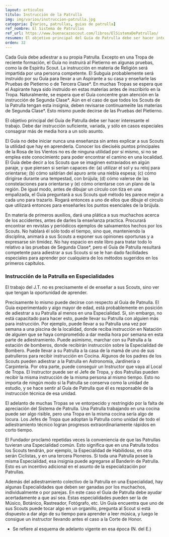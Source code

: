 ```yaml
---
layout: articulos
titulo: Instrucción de la Patrulla
img: img/varios/instruccion-patrulla.jpg
categoria: [Varios, patrullas, guias de patrulla]
ref_nombre: El Sistema de Patrullas
ref_url: https://www.buenacazascout.com/libros/ElSistemaDePatrullas/
resumen: El objetivo principal del Guía de Patrulla debe ser hacer interesante el trabajo. Debe dar instrucción suficiente, variada, y sólo en casos especiales consagrar más de media hora a un solo asunto
orden: 32
---
```

Cada Guía debe adiestrar a su propia Patrulla. Excepto en una Tropa de reciente formación, el Guía no instruirá al Pietierno en algunas pruebas, como la de Espíritu Scout. La instrucción en materia de Religión será impartida por una persona competente. El Subguía probablemente será instruido por su Guía para llevar a un Aspirante a su casa y enseñarle las Pruebas de Pietierno o de Tercera Clase*. En muchas Tropas se espera que el Aspirante haya sido instruido en estas materias antes de inscribirlo en la Tropa. Naturalmente, se espera que el Guía concentre gran atención en la instrucción de Segunda Clase*. Aún en el caso de que todos los Scouts de la Patrulla tengan esta insignia, deben revisarse continuameiite las materias de Segunda Clase*. Esto mismo puede decirse de las Pruebas del Pietierno.

El objetivo principal del Guía de Patrulla debe ser hacer interesante el trabajo. Debe dar instrucción suficiente, variada, y sólo en casos especiales consagrar más de media hora a un solo asunto.  

El Guía no debe iniciar nunca una enseñanza sin antes explicar a sus Scouts la utilidad que hay en aprenderla. Conocer los dieciséis puntos principales de la Rosa de los Vientos no es de ninguna utilidad por sí mismo, si no se emplea este conocimientc para poder encontrar el camino en una localidad. El Guía debe decir a los Scouts que se imaginen extraviados en algún paraje, y que piensen si serían capaces de: (a) utilizar el sol y su reloj para orientarse; (b) cómo saldrían del apuro ante una niebla espesa; (c) cómo dirigirse durante una tempestad, con brújula; (d) cómo valerse de las constelaciones para orientarse y (e) cómo orientarse con un plano de la región. De igual modo, antes de dibujar un círculo con tiza en una empalizada, el Guía preguntará a sus Scouts qué método les parece mejor a cada uno para trazarlo. Rogará entonces a uno de ellos que dibuje el circulo que utilizará entonces para enseñarles los puntos esenciales de la brújula.

En materia de primeros auxilios, dará una plática a sus muchachos acerca de los accidentes, antes de darles la enseñanza practica. Procurará encontrar en revistas y periódicos ejemplos de salvamentos hechos por los Scouts. No hablará él sólo todo el tiempo, sino que, manteniendo la disciplina, animará a sus Scouts a exponer sus opiniones oportunas y a expresarse sin timidez. No hay espacio en este libro para tratar todo lo relativo a las pruebas de Segunda Clase*, pero el Guía de Patrulla resultará competente para adiestrar a sus Scouts si se le han dado facilidades especiales para aprender por  cualquiera de los métodos sugeridos en los primeros capítulos.

### Instrucción de la Patrulla en Especialidades

El trabajo del J.T. no es precisamente el de enseñar a sus Scouts, sino ver que tengan la oportunidad de aprender. 

Precisamente lo mismo puede decirse con respecto al Guía de Patnulla. El Guía experimentado y algo mayor de edad, está probablemente en posición de adiestrar a su Patrulla al menos en una Especialidad. Si, sin embargo, no está capacitado para hacer esto, puede llevar su Patrulla con alguien más para instrucción. Por ejemplo, puede llevar a su Patrulla una vez por semana a una piscina de la localidad, donde reciba instrucción en Natación de alguien que se haya comprometido a dar media  hora por semana en esta parte de adiestramiento. Puede asimismo, marchar con su Patrulla a la estación de bomberos, donde recibirán instrucción sobre la Especialidad de Bombero. Puede llevar a su Patrulla a la casa de la mamá de uno de sus patrulleros para recibir instrucción en Cocina. Algunos de los padres  de los Scouts pueden adiestrar a la Patrulla en Astronomía, Jardinería o Carpintería. Por otra parte, puede conseguir un Instructor que vaya al Local de Tropa. El Instructor puede ser el Jefe de Tropa, y dos Patrullas pueden recibir la misma instrucción de la misma persona al mismo tiempo. Esto no importa de ningún modo si la Patrulla se conserva como la unidad de estudio, y se hace sentir al Guía de Patrulla que él es responsable de la instrucción técnica de esa unidad.

El adelanto de muchas Tropas se ve entorpecido y restringido por la falta de apreciación del Sistema de Patrulla. Una Patrulla trabajando en una cocina puede ser algo risible, pero una Tropa en la misma cocina sería algo de locura. Los Jefes de Tropa que adoptan la Patrulla como unidad de todo el  adiestramiento técnico logran progresos extraordinariamente rápidos en corto tiempo.

El Fundador proclamó repetidas veces la conveniencia de que las Patrullas tuvieran una Especialidad común. Esto significa que en una Patrulla todos los Scouts tendrán, por ejemplo, la Especialidad de Habilidoso, en otra serán Ciclistas, y en una tercera Pioneros. Si toda una Patrulla posee la misma  Especialidad, esa insignia puede agregarse al Banderín de Patrulla. Esto es un incentivo adicional en el asunto de la especialización por Patrullas.

Además del adiestramiento colectivo de la Patrulla en una Especialidad, hay algunas Especialidades que deben ser ganadas por los muchachos, individualmente o por parejas. En este caso el Guía de Patrulla debe ayudar acertadamente a que así sea. Estas especialidades pueden ser la de Músico, Botánico, Rastreador, Fotógrafo, etc. Un Guía encuentra que uno de sus Scouts puede tocar algo en un organillo, pregunta al Scout si está dispuesto a dar algo de su tiempo para aprender a leer música, y luego le consigue un instructor llevando antes el caso a la Corte de Honor.

* Se refiere al esquema de adelanto vigente en esa época (N. del E.)